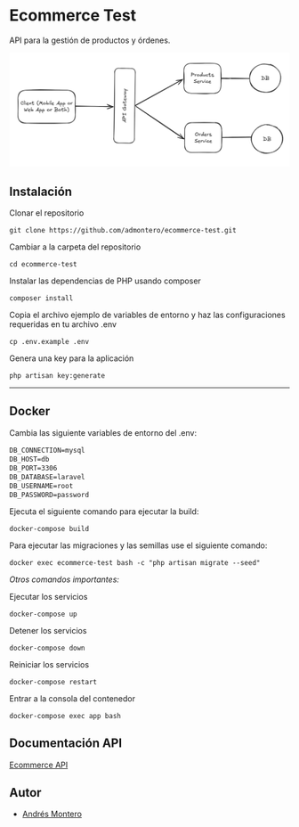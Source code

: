 # Ecommerce Test

API para la gestión de productos y órdenes.

![Alt text](architecture.png)

## Instalación

Clonar el repositorio

    git clone https://github.com/admontero/ecommerce-test.git

Cambiar a la carpeta del repositorio

    cd ecommerce-test

Instalar las dependencias de PHP usando composer

    composer install

Copia el archivo ejemplo de variables de entorno y haz las configuraciones requeridas en tu archivo .env

    cp .env.example .env

Genera una key para la aplicación

    php artisan key:generate

------------

## Docker

Cambia las siguiente variables de entorno del .env:

    DB_CONNECTION=mysql
    DB_HOST=db
    DB_PORT=3306
    DB_DATABASE=laravel
    DB_USERNAME=root
    DB_PASSWORD=password

Ejecuta el siguiente comando para ejecutar la build:

    docker-compose build

Para ejecutar las migraciones y las semillas use el siguiente comando:

    docker exec ecommerce-test bash -c "php artisan migrate --seed"

*Otros comandos importantes:*

Ejecutar los servicios

    docker-compose up

Detener los servicios
    
    docker-compose down

Reiniciar los servicios
    
    docker-compose restart
    
Entrar a la consola del contenedor

    docker-compose exec app bash

## Documentación API

[Ecommerce API](https://documenter.getpostman.com/view/9609007/2sAY55bJVk)

## Autor

- [Andrés Montero](https://github.com/admontero)
